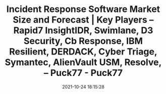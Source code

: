 ---
"title": "Incident Response Software Market Size and Forecast | Key Players – Rapid7 InsightIDR, Swimlane, D3 Security, Cb Response, IBM Resilient, DERDACK, Cyber Triage, Symantec, AlienVault USM, Resolve, – Puck77 - Puck77"
"date": "2021-10-24 18:15:28"
"feed_name": "GOOGLENEWSCONSTRUCTION"
"feed_website": "https://news.google.com/search?q=construction%2Bincident&hl=en-US&gl=US&ceid=US:en"
"feed_rss": "https://news.google.com/rss/search?q=construction%2Bincident&hl=en-US&gl=US&ceid=US:en"
"link": "https://puck77.com/news/315499/incident-response-software-market-size-and-forecast/"
"source": "{'href': 'https://puck77.com', 'title': 'Puck77'}"
"file": "_posts/2021-1-1-cdbd1351e66d21e5c40459a364ddaddf981131d7.md"
"accident": "0"
"drilling": "0"
"dead": "0"
"injured": "0"
"arrested": "0"
"place": "unknown place"
"where": "unknown site"
"causes": "unknown"
"place_uri": "unknown place"
---